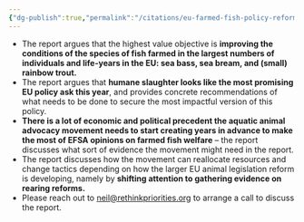 ```yaml
---
{"dg-publish":true,"permalink":"/citations/eu-farmed-fish-policy-reform-roadmap-brief-rethink-priorities/","tags":["fish policy eu"],"created":"2025-10-23T17:42:45.234+01:00","updated":"2025-10-23T18:12:10.207+01:00"}
---
```


- The report argues that the highest value objective is **improving the conditions of the species of fish farmed in the largest numbers of individuals and life-years in the EU: sea bass, sea bream, and (small) rainbow trout.**
- The report argues that **humane slaughter looks like the most promising EU policy ask this year**, and provides concrete recommendations of what needs to be done to secure the most impactful version of this policy.
- **There is a lot of economic and political precedent the aquatic animal advocacy movement needs to start creating years in advance to make the most of EFSA opinions on farmed fish welfare** – the report discusses what sort of evidence the movement might need in the report.
- The report discusses how the movement can reallocate resources and change tactics depending on how the larger EU animal legislation reform is developing, namely by **shifting attention to gathering evidence on rearing reforms.**
- Please reach out to neil@rethinkpriorities.org to arrange a call to discuss the report.